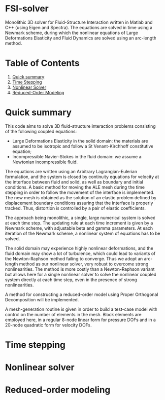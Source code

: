 # FSI-solver
Monolithic 3D solver for Fluid-Structure Interaction written in Matlab and C++ (using Eigen and Spectra). 
The equations are solved in time using a Newmark scheme, during which the nonlinear equations of Large Deformations Elasticity and Fluid Dynamics are solved using an arc-length method.

# Table of Contents
1. [Quick summary](#summary)
2. [Time Stepping](#time)
3. [Nonlinear Solver](#nonlin)
4. [Reduced-Order Modeling](#rom)

<a name="summary"></a>
# Quick summary
This code aims to solve 3D fluid-structure interaction problems consisting of the following coupled equations:
- Large Deformations Elasticity in the solid domain: the materials are assumed to be isotropic and follow a St Venant-Kirchhoff constitutive equation;
- Incompressible Navier-Stokes in the fluid domain: we assume a Newtonian incompressible fluid.

The equations are written using an Arbitrary Lagrangian-Eulerian formulation, and the system is closed by continuity equations for velocity at the interface between fluid and solid, as well as boundary and initial conditions.
A basic method for moving the ALE mesh during the time stepping in order to follow the movement of the interface is implemented. The new mesh is obtained as the solution of an elastic problem defined by displacement boundary conditions assuring that the interface is properly tracked. Thus, distortion is controlled by a pair of elastic coefficients.

The approach being monolithic, a single, large numerical system is solved at each time step. The updating rule at each time increment is given by a Newmark scheme, with adjustable beta and gamma parameters. At each iteration of the Newmark scheme, a nonlinear system of equations has to be solved. 

The solid domain may experience highly nonlinear deformations, and the fluid domain may show a lot of turbulence, which could lead to variants of the Newton-Raphson method failing to converge. Thus we adopt an arc-length method as our nonlinear solver, very robust to overcome strong nonlinearities. The method is more costly than a Newton-Raphson variant but allows here for a single nonlinear solver to solve the nonlinear coupled system directly at each time step, even in the presence of strong nonlinearities.

A method for constructing a reduced-order model using Proper Orthogonal Decomposition will be implemented.

A mesh-generation routine is given in order to build a test-case model with control on the number of elements in the mesh. Block elements are employed here, in a regular 8-node linear form for pressure DOFs and in a 20-node quadratic form for velocity DOFs.

<a name="time"></a>
# Time stepping

<a name="nonlin"></a>
# Nonlinear solver

<a name="rom"></a>
# Reduced-order modeling

